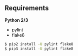 ## Requirements

**Python 2/3**

- pylint
- flake8

```bash
$ pip2 install -U pylint flake8
$ pip3 install -U pylint flake8
```
